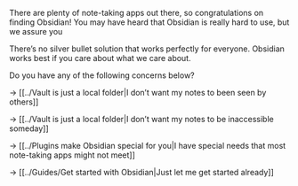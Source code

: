There are plenty of note-taking apps out there, so congratulations on finding Obsidian! You may have heard that Obsidian is really hard to use, but we assure you 

There’s no silver bullet solution that works perfectly for everyone. Obsidian works best if you care about what we care about.

Do you have any of the following concerns below?

→ [[../Vault is just a local folder|I don’t want my notes to been seen by others]]

→ [[../Vault is just a local folder|I don’t want my notes to be inaccessible someday]]

→ [[../Plugins make Obsidian special for you|I have special needs that most note-taking apps might not meet]]

→ [[../Guides/Get started with Obsidian|Just let me get started already]]


